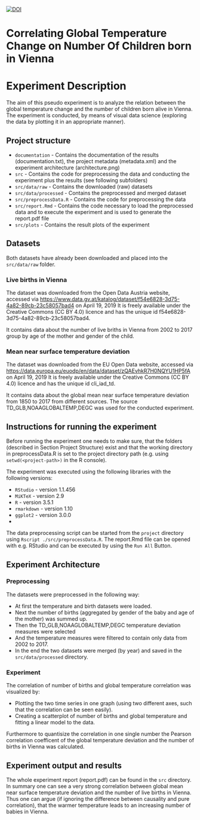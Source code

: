 
[![DOI](https://zenodo.org/badge/125386835.svg)](https://zenodo.org/badge/latestdoi/125386835)

# Correlating Global Temperature Change on Number Of Children born in Vienna

# Experiment Description

The aim of this pseudo experiment is to analyze the relation between the global temperature change and the number of children born alive in Vienna.
The experiment is conducted, by means of visual data science (exploring the data by plotting it in an appropriate manner).

## Project structure

* `documentation` - Contains the documentation of the results (documentation.txt), the project metadata (metadata.xml) and the experiment architecture (architecture.png)
* `src` - Contains the code for preprocessing the data and conducting the experiment plus the results (see following subfolders)
* `src/data/raw` - Contains the downloaded (raw) datasets
* `src/data/processed` - Contains the preprocessed and merged dataset
* `src/preprocessData.R` - Contains the code for preprocessing the data
* `src/report.Rmd` - Contains the code necessary to load the preprocessed data and to execute the experiment and is used to generate the report.pdf file
* `src/plots` - Contains the result plots of the experiment

## Datasets
Both datasets have already been downloaded and placed into the `src/data/raw` folder.

### Live births in Vienna

The dataset was downloaded from the Open Data Austria website, accessed via https://www.data.gv.at/katalog/dataset/f54e6828-3d75-4a82-89cb-23c58057bad4 on April 19, 2019
It is freely available under the Creative Commons (CC BY 4.0) licence and has the unique id f54e6828-3d75-4a82-89cb-23c58057bad4.

It contains data about the number of live briths in Vienna from 2002 to 2017 group by age of the mother and gender of the child.

### Mean near surface temperature deviation 

The dataset was downloaded from the EU Open Data website, accessed via https://data.europa.eu/euodp/en/data/dataset/zQAEvhkR7H0NQYU1HP5fA on April 19, 2019
It is freely available under the Creative Commons (CC BY 4.0) licence and has the unique id cli_iad_td.

It contains data about the global mean near surface temperature deviation from 1850 to 2017 from different sources. The source TD_GLB,NOAAGLOBALTEMP,DEGC was used for the conducted experiment.


## Instructions for running the experiment

Before running the experiment one needs to make sure, that the folders (described in Section Project Structure) exist and that the working directory in preprocessData.R is set to the project directory path (e.g. using `setwd(<project-path>)` in the R console).

The experiment was executed using the following libraries with the following versions:
* `RStudio` - version 1.1.456
* `MiKTeX` - version 2.9
* `R` - version 3.5.1
* `rmarkdown` - version 1.10
* `ggplot2` - version 3.0.0
* 

The data preprocessing script can be started from the `project` directory using `Rscript ./src/preprocessData.R`.
The report.Rmd file can be opened with e.g. RStudio and can be executed by using the `Run All` Button.

## Experiment Architecture
### Preprocessing
The datasets were preprocessed in the following way:
* At first the temperature and birth datasets were loaded.
* Next the number of births (aggregated by gender of the baby and age of the mother) was summed up.
* Then the TD_GLB,NOAAGLOBALTEMP,DEGC temperature deviation measures were selected
* And the temperature measures were filtered to contain only data from 2002 to 2017.
* In the end the two datasets were merged (by year) and saved in the `src/data/processed` directory.

### Experiment
The correlation of number of births and global temperature correlation was visualized by:
* Plotting the two time series in one graph (using two different axes, such that the correlation can be seen easily).
* Creating a scatterplot of number of births and global temperature and fitting a linear model to the data.

Furthermore to quantisize the correlation in one single number the Pearson correlation coefficent of the global temperature deviation and the number of births in Vienna was calculated.

## Experiment output and results
The whole experiment report (report.pdf) can be found in the `src` directory.
In summary one can see a very strong correlation between global mean near surface temperature deviation and the number of live births in Vienna.
Thus one can argue (if ignoring the difference between causality and pure correlation), that the warmer temperature leads to an increasing number of babies in Vienna.
